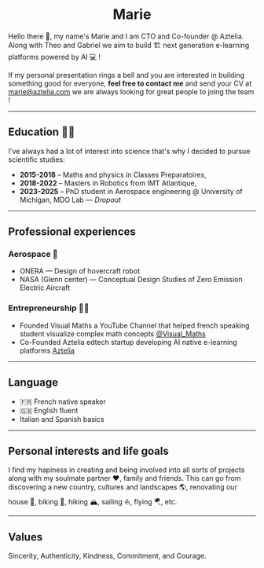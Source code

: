 <h1 align="center"> Marie </h1>

Hello there 👋, my name's Marie and I am CTO and Co-founder @ Aztelia. Along with Theo and Gabriel we aim to build 🏗️ next generation e-learning platforms powered by AI 💻 ! 

If my personal presentation rings a bell and you are interested in building something good for everyone, **feel free to contact me** and send your CV at marie@aztelia.com we are always looking for great people to joing the team !


---
## Education 🧑‍🎓
I've always had a lot of interest into science that's why I decided to pursue scientific studies:
- **2015-2018** – Maths and physics in Classes Preparatoires,
- **2018-2022** – Masters in Robotics from IMT Atlantique,
- **2023-2025** – PhD student in Aerospace engineering @ University of Michigan, MDO Lab — *Dropout*

---
## Professional experiences
### Aerospace 🚀
- ONERA — Design of hovercraft robot
- NASA (Glenn center) — Conceptual Design Studies of Zero Emission Electric Aircraft
### Entrepreneurship 👷‍♀️
- Founded Visual Maths a YouTube Channel that helped french speaking student visualize complex math concepts [@Visual_Maths](https://www.youtube.com/@Visual_Maths)
- Co-Founded Aztelia edtech startup developing AI native e-learning platforms [Aztelia](http://aztelia.com)
---
## Language
- 🇫🇷 French native speaker
- 🇬🇧 English fluent
- Italian and Spanish basics
---
## Personal interests and life goals
I find my hapiness in creating and being involved into all sorts of projects along with my soulmate partner ❤️, family and friends.
This can go from discovering a new country, cultures and landscapes 🌎, renovating our house 🧱, biking 🚵, hiking 🏔️, sailing ⛵, flying 🪂, etc.

--- 
## Values
Sincerity, Authenticity, Kindness, Commitment, and Courage.


